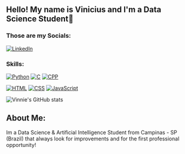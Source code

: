 ## Hello! My name is Vinicius and I'm a Data Science Student👋

### Those are my Socials:
[![LinkedIn](https://img.shields.io/badge/LinkedIn-0077B5?style=for-the-badge&logo=linkedin&logoColor=white)](www.linkedin.com/in/nniedev)

### Skills:
[![Python](https://img.shields.io/badge/Python-3776AB?style=for-the-badge&logo=python&logoColor=white)](https://github.com/nniedev/penguins-imput)
[![C](https://img.shields.io/badge/C-00599C?style=for-the-badge&logo=c&logoColor=white)](https://github.com/nniedev/simulador-aspirador)
[![CPP](https://img.shields.io/badge/C%2B%2B-00599C?style=for-the-badge&logo=c%2B%2B&logoColor=white)](https://github.com/nniedev/Evacuation-Protocol)

[![HTML](https://img.shields.io/badge/HTML-239120?style=for-the-badge&logo=html5&logoColor=white)](https://github.com/nniedev/landing-page-1)
[![CSS](https://img.shields.io/badge/CSS-239120?&style=for-the-badge&logo=css3&logoColor=white)](https://github.com/nniedev/landing-page-1)
[![JavaScript](https://img.shields.io/badge/JavaScript-323330?style=for-the-badge&logo=javascript&logoColor=F7DF1E)](https://github.com/nniedev/landing-page-2)


![Vinnie's GitHub stats](https://github-readme-stats.vercel.app/api?username=nniedev&show_icons=true&theme=tokyonight)

<!--![Top Langs](https://github-readme-stats.vercel.app/api/top-langs/?username=nniedev&layout=compact)-->

## About Me:
Im a Data Science & Artificial Intelligence Student from Campinas - SP (Brazil) that always look for improvements and for the first professional opportunity!
